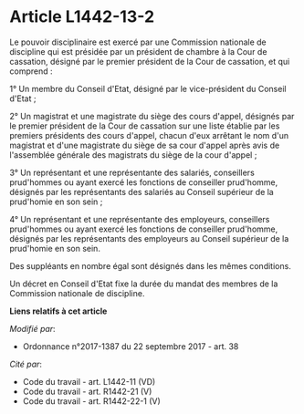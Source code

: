 # Article L1442-13-2

Le pouvoir disciplinaire est exercé par une Commission nationale de discipline qui est présidée par un président de chambre à
la Cour de cassation, désigné par le premier président de la Cour de cassation, et qui comprend :

1° Un membre du Conseil d'Etat, désigné par le vice-président du Conseil d'Etat ;

2° Un magistrat et une magistrate du siège des cours d'appel, désignés par le premier président de la Cour de cassation sur
une liste établie par les premiers présidents des cours d'appel, chacun d'eux arrêtant le nom d'un magistrat et d'une
magistrate du siège de sa cour d'appel après avis de l'assemblée générale des magistrats du siège de la cour d'appel ;

3° Un représentant et une représentante des salariés, conseillers prud'hommes ou ayant exercé les fonctions de conseiller
prud'homme, désignés par les représentants des salariés au Conseil supérieur de la prud'homie en son sein ;

4° Un représentant et une représentante des employeurs, conseillers prud'hommes ou ayant exercé les fonctions de conseiller
prud'homme, désignés par les représentants des employeurs au Conseil supérieur de la prud'homie en son sein.

Des suppléants en nombre égal sont désignés dans les mêmes conditions.

Un décret en Conseil d'Etat fixe la durée du mandat des membres de la Commission nationale de discipline.

**Liens relatifs à cet article**

_Modifié par_:

  - Ordonnance n°2017-1387 du 22 septembre 2017 - art. 38

_Cité par_:

  - Code du travail - art. L1442-11 (VD)
  - Code du travail - art. R1442-21 (V)
  - Code du travail - art. R1442-22-1 (V)
